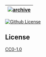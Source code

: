 | [![archive](https://setetres.s3.amazonaws.com/setetres.st/img/share-archive.png?v=1&raw=true)](http://archive.setetres.st) |
| -------------------------------------------------------------------------------------------------------------------------- |

[![Github License](https://img.shields.io/github/license/setetres/archive.svg?v=1)](https://github.com/setetres/archive/blob/master/LICENSE)

## License

[CC0-1.0]

[http://archive.setetres.st]: http://archive.setetres.st
[cc0-1.0]: http://creativecommons.org/licenses/cc0/1.0
